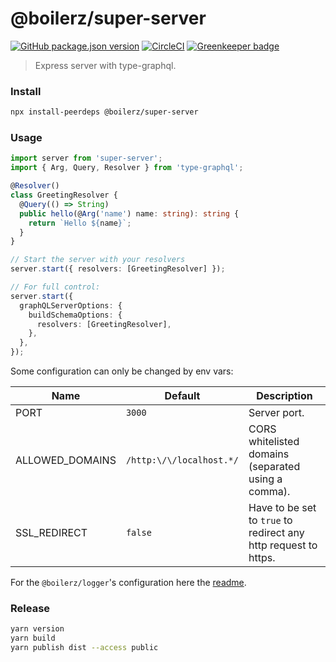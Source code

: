 # @boilerz/super-server

[![GitHub package.json version](https://img.shields.io/github/package-json/v/boilerz/super-server)](https://www.npmjs.com/package/@boilerz/super-server)
[![CircleCI](https://circleci.com/gh/boilerz/super-server.svg?style=shield)](https://circleci.com/gh/boilerz/super-server) [![Greenkeeper badge](https://badges.greenkeeper.io/boilerz/super-server.svg)](https://greenkeeper.io/)
> Express server with type-graphql. 

### Install

```bash
npx install-peerdeps @boilerz/super-server
```

### Usage

```typescript
import server from 'super-server';
import { Arg, Query, Resolver } from 'type-graphql';

@Resolver()
class GreetingResolver {
  @Query(() => String)
  public hello(@Arg('name') name: string): string {
    return `Hello ${name}`;
  }
}

// Start the server with your resolvers
server.start({ resolvers: [GreetingResolver] });

// For full control:
server.start({
  graphQLServerOptions: {
    buildSchemaOptions: {
      resolvers: [GreetingResolver],
    },
  },
});
```

Some configuration can only be changed by env vars:

| Name               | Default                   | Description                                                     |
|--------------------|---------------------------|-----------------------------------------------------------------|
| PORT               | `3000`                    | Server port.                                                    |
| ALLOWED_DOMAINS    | `/http:\/\/localhost.*/`  | CORS whitelisted domains (separated using a comma).             |
| SSL_REDIRECT       | `false`                   | Have to be set to `true` to redirect any http request to https. |

For the `@boilerz/logger`'s configuration here the [readme](https://github.com/boilerz/logger#usage).

### Release

```bash
yarn version
yarn build
yarn publish dist --access public
```
